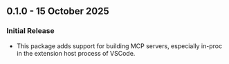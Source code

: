 ## 0.1.0 - 15 October 2025
### Initial Release
* This package adds support for building MCP servers, especially in-proc in the extension host process of VSCode.
